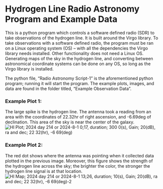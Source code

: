# Hydrogen Line Radio Astronomy Program and Example Data
This is a python program which controls a software defined radio (SDR) to take observations of the hydrogen line. It is built around the Virgo library. To take observations with a software defined radio, the program must be ran on a Linux operating system (OS) – with all the dependencies the Virgo library needs installed. Other functionality does not need a Linux OS. Generating maps of the sky in the hydrogen line, and converting between astronomical coordinate systems can be done on any OS, so long as the Virgo library is installed. 

The python file, “Radio Astronomy Script-1” is the aforementioned python program; running it will start the program. The example plots, images, and data are found in the folder titled, “Example Observation Data”. 

### Example Plot 1: 
The large spike is the hydrogen line. The antenna took a reading from an area with the coordinates of 22.32hr of right ascension, and -6.69deg of declination. This area of the sky is near the center of the galaxy.
![HI Plot; 2024 day 214 or 2024-8-1 0;17, duration; 300 0(s), Gain; 20(dB), ra and dec; 22 32(hr), -6 69(deg)](https://github.com/user-attachments/assets/fd30cf74-d442-4163-ad42-4b693dce955e)


### Example Plot 2: 
The red dot shows where the antenna was pointing when it collected data plotted in the previous image. Moreover, this figure shows the strength of the hydrogen line across the sky; the brighter the color, the stronger the hydrogen line signal is at that location. 
![HI Map; 2024 day 214 or 2024-8-1 13;26, duration; 10(s), Gain; 20(dB), ra and dec; 22 32(hr), -6 69(deg)-2](https://github.com/user-attachments/assets/905ba680-8ef4-4202-b4b5-23c49a4d2626)

